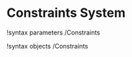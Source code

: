 <!-- MOOSE Documentation Stub: Remove this when content is added. -->

# Constraints System
!syntax parameters /Constraints

!syntax objects /Constraints

